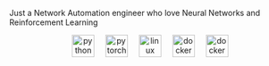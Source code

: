 Just a Network Automation engineer who love Neural Networks and Reinforcement Learning



<div align= "center">
  <img src="https://cdn.jsdelivr.net/gh/devicons/devicon/icons/python/python-original.svg" href="https://python.org" height="40" alt="python logo"    />
  <img width="12" />
  <img src="https://cdn.jsdelivr.net/gh/devicons/devicon/icons/pytorch/pytorch-original.svg" height="40" alt="pytorch logo"  />
  <img width="12" />
  <img src="https://cdn.jsdelivr.net/gh/devicons/devicon/icons/numpy/numpy-original.svg" height="40" alt="linux logo"   />
  <img width="12" />
  <img src="https://cdn.jsdelivr.net/gh/devicons/devicon/icons/docker/docker-original.svg" height="40" alt="docker logo"   />
  <img width="12" />
  <img src="https://github.com/adeotti/rl/blob/main/docs/source/_static/img/icon.png" height="40" alt="docker logo"   />


  
 

